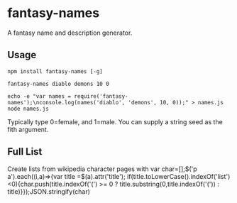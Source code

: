 fantasy-names
===

A fantasy name and description generator.

## Usage

    npm install fantasy-names [-g]

    fantasy-names diablo demons 10 0

    echo -e "var names = require('fantasy-names');\nconsole.log(names('diablo', 'demons', 10, 0));" > names.js
    node names.js

Typically type 0=female, and 1=male. You can supply a string seed as the fith argument.

## Full List
Create lists from wikipedia character pages with
var char=[];$('p a').each((i,a)=>{var title =$(a).attr('title'); if(title.toLowerCase().indexOf('list')<0){char.push(title.indexOf('(') >= 0 ? title.substring(0,title.indexOf('(')) : title)}});JSON.stringify(char)